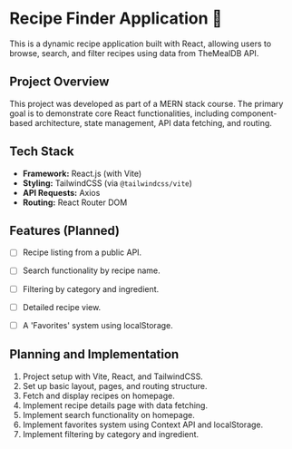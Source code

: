 # Recipe Finder Application 🍳

This is a dynamic recipe application built with React, allowing users to browse, search, and filter recipes using data from TheMealDB API.

## Project Overview

This project was developed as part of a MERN stack course. The primary goal is to demonstrate core React functionalities, including component-based architecture, state management, API data fetching, and routing.

## Tech Stack

- **Framework:** React.js (with Vite)
- **Styling:** TailwindCSS (via `@tailwindcss/vite`)
- **API Requests:** Axios
- **Routing:** React Router DOM

## Features (Planned)

- [ ] Recipe listing from a public API.
- [ ] Search functionality by recipe name.
- [ ] Filtering by category and ingredient.
- [ ] Detailed recipe view.
- [ ] A 'Favorites' system using localStorage.


## Planning and Implementation

1. Project setup with Vite, React, and TailwindCSS.
2. Set up basic layout, pages, and routing structure.
3. Fetch and display recipes on homepage.
4. Implement recipe details page with data fetching.
5. Implement search functionality on homepage.
6. Implement favorites system using Context API and localStorage.
7. Implement filtering by category and ingredient.